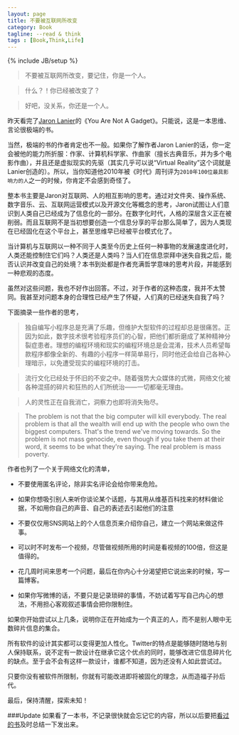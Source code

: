 ```yaml
---
layout: page
title: 不要被互联网所改变
category: Book
tagline: --read & think
tags : [Book,Think,Life]
---
```

{% include JB/setup %}

>不要被互联网所改变，要记住，你是一个人。

>什么？！你已经被改变了？

>好吧，没关系，你还是一个人。

昨天看完了[Jaron Lanier](http://en.wikipedia.org/wiki/Jaron_Lanier)的《You Are Not A Gadget》。只能说，这是一本思维、言论很极端的书。

当然，极端的书的作者肯定也不一般。如果你了解作者Jaron Lanier的话，你一定会被他的能力所折服：作家、计算机科学家、作曲家（擅长古典音乐，并为多个电影作曲），并且还是虚拟现实的先驱（其实几乎可以说“Virtual Reality”这个词就是Lanier创造的）。所以，当你知道他2010年被《时代》周刊评为`2010年100位最具影响力的人`之一的时候，你肯定不会感到奇怪了。

整本书主要是Jaron对互联网、人的相互影响的思考。通过对文件夹、操作系统、数字音乐、云、互联网运营模式以及开源文化等概念的思考，Jaron试图让人们意识到人类自己已经成为了信息化的一部分。在数字化时代，人格的深层含义正在被削弱。而且互联网不是当初想要创造一个信息分享的平台那么简单了，因为人类现在已经固化在这个平台上，甚至思维早已经被平台模式化了。

当计算机与互联网以一种不同于人类至今历史上任何一种事物的发展速度进化时，人类还能控制住它们吗？人类还是人类吗？当人们在信息崇拜中迷失自我之后，能否认识并改变自己的处境？本书到处都是作者充满哲学意味的思考片段，并能感到一种悲观的态度。

虽然对这些问题，我也不好作出回答。不过，对于作者的这种态度，我并不太赞同。我甚至对问题本身的合理性已经产生了怀疑，人们真的已经迷失自我了吗？

下面摘录一些作者的思考，

>独自编写小程序总是充满了乐趣，但维护大型软件的过程却总是很痛苦。正因为如此，数字技术很考验程序员们的心智，把他们都折磨成了某种精神分裂症患者。理想的编程环境和现实的编程环境总是会混淆，技术人员希望每款程序都像全新的、有趣的小程序一样简单易行，同时他还会给自己各种心理暗示，以免遭受现实的编程环境的打击。

>流行文化已经处于怀旧的不安之中。随着强势大众媒体的式微，网络文化被各种混搭的碎片和狂热的人们所统治——一切都毫无理由。

>人的灵性正在自我消亡，洞察力也即将消失殆尽。

>The problem is not that the big computer will kill everybody. The real problem is that all the wealth will end up with the people who own the biggest computers. That's the trend we've moving towards. So the problem is not mass genocide, even though if you take them at their word, it seems to be what they're saying. The real problem is mass poverty.

作者也列了一个关于网络文化的清单，

* 不要使用匿名评论，除非实名评论会给你带来危险。

* 如果你想吸引别人来听你谈论某个话题，与其用从维基百科找来的材料做论据，不如用你自己的声音、自己的表述去引起他们的注意

* 不要仅仅用SNS网站上的个人信息页来介绍你自己，建立一个网站来做这件事。
* 可以时不时发布一个视频，尽管做视频所用的时间是看视频的100倍，但这是值得的。
* 花几周时间来思考一个问题，最后在你内心十分渴望把它说出来的时候，写一篇博客。
* 如果你写微博的话，不要只是记录琐碎的事情，不妨试着写写自己内心的想法，不用担心客观叙述事情会把你限制住。

如果你开始尝试以上几条，说明你正在开始成为一个真正的人，而不是别人眼中无数碎片信息的集合。

所有软件的设计其实都可以变得更加人性化。Twitter的特点是能够随时随地与别人保持联系，说不定有一款设计在继承它这个优点的同时，能够改进它信息碎片化的缺点。至于会不会有这样一款设计，谁都不知道，因为还没有人如此尝试过。

只要你没有被软件所限制，你就有可能改进即将被固化的理念，从而造福子孙后代。

最后，保持清醒，探索未知！

###Update
如果看了一本书，不记录很快就会忘记它的内容，所以以后要把[看过的书](http://jackiekuo.com/elseworld/#books)及时总结一下发出来。